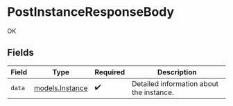 # PostInstanceResponseBody

OK


## Fields

| Field                                    | Type                                     | Required                                 | Description                              |
| ---------------------------------------- | ---------------------------------------- | ---------------------------------------- | ---------------------------------------- |
| `data`                                   | [models.Instance](../models/instance.md) | :heavy_check_mark:                       | Detailed information about the instance. |